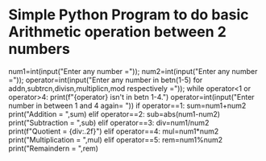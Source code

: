 # Simple Python Program to do basic Arithmetic operation between 2 numbers

num1=int(input("Enter any number ="));
num2=int(input("Enter any number ="));
operator=int(input("Enter any number in betn(1-5) for addn,subtrcn,divisn,multiplicn,mod respectively  ="));
while operator<1 or operator>4:
       print(f"{operator} isn't in betn 1-4.")
       operator=int(input("Enter number in between 1 and 4 again= "))
if operator==1:
    sum=num1+num2
    print("Addition = ",sum)
elif operator==2:
    sub=abs(num1-num2)
    print("Subtraction = ",sub)
elif operator==3:
    div=num1/num2
    print(f"Quotient = {div:.2f}")
elif operator==4:
    mul=num1*num2
    print("Multiplication = ",mul)
elif operator==5:
    rem=num1%num2
    print("Remaindern = ",rem)

  

